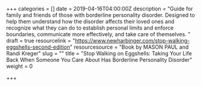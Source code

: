 +++
categories = []
date = 2019-04-16T04:00:00Z
description = "Guide for family and friends of those with borderline personality disorder. Designed to help them understand how the disorder affects their loved ones and recognize what they can do to establish personal limits and enforce boundaries, communicate more effectively, and take care of themselves. "
draft = true
resourcelink = "https://www.newharbinger.com/stop-walking-eggshells-second-edition"
resourcesource = "Book by MASON PAUL and Randi Kreger"
slug = ""
title = "Stop Walking on Eggshells: Taking Your Life Back When Someone You Care About Has Borderline Personality Disorder"
weight = 0

+++
